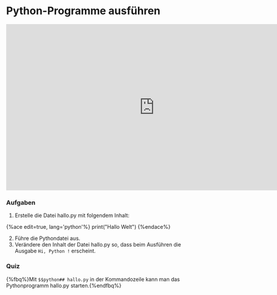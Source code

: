 # Python-Programme ausführen

<iframe src="https://player.vimeo.com/video/138085115?title=0&byline=0&portrait=0" width="800" height="450" frameborder="0" webkitallowfullscreen mozallowfullscreen allowfullscreen></iframe>

### Aufgaben

1. Erstelle die Datei hallo.py mit folgendem Inhalt:

{%ace edit=true, lang='python'%}
print("Hallo Welt")
{%endace%}

2. Führe die Pythondatei aus.
3. Verändere den Inhalt der Datei hallo.py so, dass beim Ausführen die Ausgabe `Hi, Python !` erscheint.

### Quiz

{%fbq%}Mit `$$python## hallo.py` in der Kommandozeile kann man das Pythonprogramm hallo.py starten.{%endfbq%}
